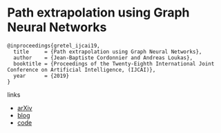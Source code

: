 # Path extrapolation using Graph Neural Networks

```
@inproceedings{gretel_ijcai19,
  title     = {Path extrapolation using Graph Neural Networks},
  author    = {Jean-Baptiste Cordonnier and Andreas Loukas},
  booktitle = {Proceedings of the Twenty-Eighth International Joint Conference on Artificial Intelligence, (IJCAI)},            
  year      = {2019}
}
```

links
- [arXiv](https://arxiv.org/abs/1903.07518)
- [blog](https://andreasloukas.blog/2019/03/18/path-extrapolation-with-gretel/)
- [code](https://github.com/jbcdnr/gretel-path-extrapolation)
